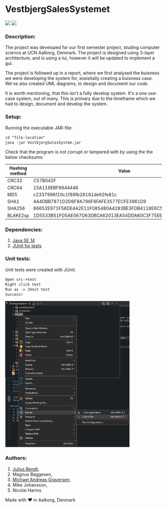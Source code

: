 # VestbjergSalesSystemet

<p align="left">
	<a href="https://github.com/MasterMidi/VestbjergSalesSystemet/releases/latest"><img src="https://img.shields.io/github/v/release/MasterMidi/VestbjergSalesSystemet"></a>
	<a href="https://github.com/MasterMidi/VestbjergSalesSystemet/releases/latest"><img src="https://img.shields.io/github/v/release/MasterMidi/VestbjergSalesSystemet?include_prereleases"></a>
</p>

### Description:
The project was developed for our first semester project, studing computer science at UCN Aalborg, Denmark.
The project is designed using 3-layer architecture, and is using a tui, however it will be updated to implement a gui.

The project is followed up in a report, where we first analysed the buisness we were developing the system for, essistially creating a buisness case.
We've also created UML diagrams, to design and document our code.

It is worth mentioning, that this isn't a fully develop system. It's a one use-case system, out of many.
This is primary due to the timeframe which we had to design, document and develop the system.

### Setup:
Running the executable JAR-file:

```
cd "file-location"
java -jar VestbjergSalesSystem.jar
```

Check that the program is not corrupt or tampered with by using the the below checksums:

Hashing method | Value
------------ | -------------
CRC32 | C57B042F
CRC64 | 15A119EBF9944446
MD5 | c2337996f10c1f89fb28181de92fe81c
SHA1 | 4A4DBB7871D2D6F9A796F6FAFE3577ECFE3961D9
SHA256 | 66652E971F56DE4A2E11F085480A4283BE3FDB4118E6C56DACEFB335418A011E
BLAKE2sp | 1D5533B51FD5AE067D63DBCA62013EA54DDA60C3F75EE5519BE975F57949A411

### Dependencies:
1.  [Java SE 14](https://www.oracle.com/java/technologies/javase/jdk14-archive-downloads.html)
2.  [JUnit for tests](https://junit.org/junit5/)


### Unit tests:
Unit tests were created with JUnit.

```
Open src->test
Right click test
Run as -> JUnit test
Success!
```

<img src="/images/JUnit-test_execute.png" alt="img" width="400px">

### Authors:
1. [Julius Bendt](https://juto.dk),
2. Magnus Baggesen,
3. [Michael Andreas Graversen](mailto:michael-graversen@hotmail.com),
4. Mike Johansson,
5. Nicolai Harms

Made with :heart: in Aalborg, Denmark



 

